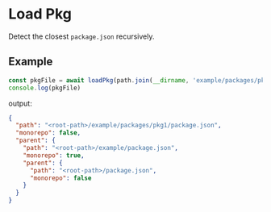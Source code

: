 # Load Pkg

Detect the closest `package.json` recursively.

## Example

```ts
const pkgFile = await loadPkg(path.join(__dirname, 'example/packages/pkg1'))
console.log(pkgFile)
```

output:

```json
{
  "path": "<root-path>/example/packages/pkg1/package.json",
  "monorepo": false,
  "parent": {
    "path": "<root-path>/example/package.json",
    "monorepo": true,
    "parent": {
      "path": "<root-path>/package.json",
      "monorepo": false
    }
  }
}
```
